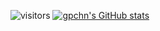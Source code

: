 ![visitors](https://visitor-badge.glitch.me/badge?page_id=page.id&left_color=green&right_color=red)
[![gpchn's GitHub stats](https://github-readme-stats.vercel.app/api?username=gpchn)](https://github.com/anuraghazra/github-readme-stats)
<!--![Metrics](https://metrics.lecoq.io/gpchn?template=classic&languages=1&isocalendar=1&base=header%2C%20activity%2C%20community%2C%20repositories%2C%20metadata&base.indepth=false&base.hireable=false&base.skip=false&isocalendar=false&isocalendar.duration=half-year&languages=false&languages.limit=8&languages.threshold=0%25&languages.other=false&languages.colors=github&languages.sections=most-used&languages.indepth=false&languages.analysis.timeout=15&languages.analysis.timeout.repositories=7.5&languages.categories=markup%2C%20programming&languages.recent.categories=markup%2C%20programming&languages.recent.load=300&languages.recent.days=14&config.timezone=Asia%2FShanghai)-->
